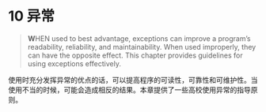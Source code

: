 # 10 异常

> **W**HEN used to best advantage, exceptions can improve a program’s readability, reliability, and maintainability. When used improperly, they can have the opposite effect. This chapter provides guidelines for using exceptions effectively.

使用时充分发挥异常的优点的话，可以提高程序的可读性，可靠性和可维护性。当使用不当的时候，可能会造成相反的结果。本章提供了一些高校使用异常的指导原则。

